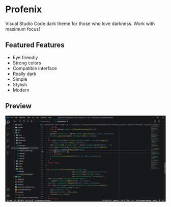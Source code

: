 # Profenix
Visual Studio Code dark theme for those who love darkness. Work with maximum focus!

## Featured Features
+ Eye friendly
+ Strong colors
+ Compatible interface
+ Really dark
+ Simple
+ Stylish
+ Modern

## Preview
<img src="https://github.com/mertcandav/profenix/blob/master/preview.PNG?raw=true">
